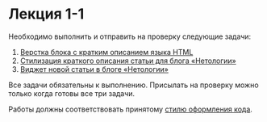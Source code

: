 # Лекция 1-1

Необходимо выполнить и отправить на проверку следующие задачи:

1. [Верстка блока с кратким описанием языка HTML](https://github.com/netology-code/html-2-homeworks/tree/develop/lection-1-1/block)
2. [Стилизация краткого описания статьи для блога «Нетологии»](https://github.com/netology-code/html-2-homeworks/tree/develop/lection-1-1/article-description)
3. [Виджет новой статьи в блоге «Нетологии»](https://github.com/netology-code/html-2-homeworks/tree/develop/lection-1-1/widget)

Все задачи обязательны к выполнению. Присылать на проверку можно только когда готовы все три задачи.

Работы должны соответствовать принятому [стилю оформления кода](https://github.com/netology-code/codestyle/tree/master/css).